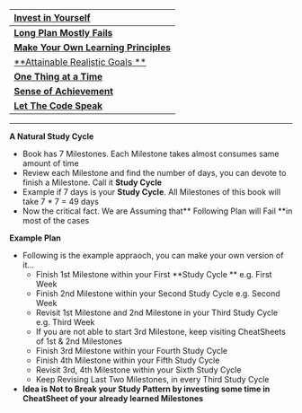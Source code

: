 | [**Invest in Yourself**](https://getpocket.com/explore/item/how-to-invest-in-yourself-1410961290) |
| :--- |
| [**Long Plan Mostly Fails**](http://www.lifehack.org/articles/featured/why-your-plans-fail.html) |
| [**Make Your Own Learning  Principles**](http://inbravo.github.io/docs/refer/learning-helper.pdf) |
| [**Attainable Realistic Goals **](http://www.free-management-ebooks.com/faqps/goal-04.htm) |
| [**One Thing at a Time**](http://alifeofproductivity.com/do-one-thing-at-a-time) |
| [**Sense of Achievement**](http://changingminds.org/explanations/needs/achievement.htm) |
| [**Let The Code Speak**](http://wonko.com/post/code_aesthetics) |

---

**A Natural Study Cycle**

* Book has 7 Milestones. Each Milestone takes almost consumes same amount of time
* Review each Milestone and find the number of days, you can devote to finish a Milestone. Call it **Study Cycle**
* Example if 7 days is your **Study Cycle**. All Milestones of this book will take 7 \* 7 = 49 days
* Now the critical fact. We are Assuming that** Following Plan will Fail **in most of the cases

**Example Plan**

* Following is the example appraoch, you can make your own version of it...
  * Finish 1st Milestone within your First **Study Cycle ** e.g. First Week
  * Finish 2nd Milestone within your Second Study Cycle e.g. Second Week
  * Revisit 1st Milestone and 2nd Milestone in your Third Study Cycle e.g. Third Week
  * If you are not able to start 3rd Milestone, keep visiting CheatSheets of 1st & 2nd Milestones
  * Finish 3rd Milestone within your Fourth Study Cycle
  * Finish 4th Milestone within your Fifth Study Cycle
  * Revisit 3rd, 4th Milestone within your Sixth Study Cycle
  * Keep Revising Last Two Milestones, in every Third Study Cycle
* **Idea is Not to Break your Study Pattern by investing some time in CheatSheet of your already learned Milestones**



